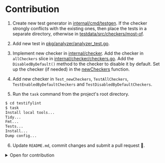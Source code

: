# Contribution

1) Create new test generator in [internal/cmd/testgen](internal/cmd/testgen/main.go).
   If the checker strongly conflicts with the existing ones, then place the tests in a separate
   directory, otherwise in [testdata/src/checkers/most-of](pkg/analyzer/testdata/src/checkers/most-of).

2) Add new test in [pkg/analyzer/analyzer_test.go](pkg/analyzer/analyzer_test.go).

3) Implement new checker in [internal/checker](internal/checker).
   Add the checker in `allCheckers` slice in [internal/checker/checkers.go](internal/checker/checkers.go).
   Add the `DisabledByDefault()` method to the checker to disable it by default.
   Set up the checker (if needed) in the [newCheckers](pkg/analyzer/checkers.go) function.

4) Add new checker in `Test_newCheckers`, `TestAllCheckers`, `TestEnabledByDefaultCheckers` and `TestDisabledByDefaultCheckers`.

5) Run the `task` command from the project's root directory.
```bash
$ cd testifylint
$ task
Install local tools...
Tidy...
Fmt...
Tests...
Install...
Dump config...
```

6) Update `README.md`, commit changes and submit a pull request 🙂.

<details>
  <summary>Open for contribution</summary>

### Global

### empty (existent checker)
Add config like
```yaml
empty:
  for-zero-valued-strings: true
  for-zero-valued-channels: false
  // ...
```

And support
```go
❌   assert.Equal(t, "", result)
     assert.Nil(t, errCh)

✅   assert.Empty(t, result)
     assert.Empty(t, errCh)
```

### float-compares (existent checker)
1) Support "structs with floats" compares
```go
type Tx struct {
    ID string
    Score float64
}

❌   assert.Equal(t, Tx{ID: "xxx", Score: 0.9643}, tx)

✅   assert.Equal(t, "xxx", tx.ID)
     assert.InDelta(t, 0.9643, tx.Score, 0.0001)
```

// TODO: slices
// require.Equal(t, [4]float64{0, .50, .50, 0}, rs.Column)

2) Support other cases
```go
❌   assert.NotEqual(t, 42.42, a)
     assert.Greater(t, a, 42.42)
     assert.GreaterOrEqual(t, a, 42.42)
     assert.Less(t, a, 42.42)
     assert.LessOrEqual(t, a, 42.42)
    
     assert.True(t, a != 42.42) // assert.False(t, a == 42.42)
     assert.True(t, a > 42.42)  // assert.False(t, a <= 42.42)
     assert.True(t, a >= 42.42) // assert.False(t, a < 42.42)
     assert.True(t, a < 42.42)  // assert.False(t, a >= 42.42)
     assert.True(t, a <= 42.42) // assert.False(t, a > 42.42)
```
But I have no idea for equivalent. Probably we need a new API from testify.

## Proposed checkers
- [elements-match](#elements-match)
- [equal-values](#equal-values)
- [http-const](#http-const)
- [http-sugar](#http-sugar)
- [negative-positive](#negative-positive)
- [no-error-contains](#no-error-contains)
- [no-equal-error](#no-equal-error)
- [suite-test-name](#suite-test-name)
- [zero](#zero)

### elements-match
```go
❌   require.Equal(t, len(expected), len(result)
     sort.Slice(expected, /* ... */)
     sort.Slice(result, /* ... */)
     for i := range result {
         assert.Equal(t, expected[i], result[i])
     }
 
✅   assert.ElementsMatch(t, expected, result)
```
**Autofix**: maybe (depends on implementation difficulty). <br>
**Enabled by default**: maybe (depends on checker's stability).

### equal-values
```go
❌   assert.Equal(t, int64(100), price.Amount)
✅   assert.EqualValues(t, 100, price.Amount)
```
**Autofix**: true. <br>
**Enabled by default**: false.

### http-const
```go
❌   assert.HTTPStatusCode(t, handler, "GET", "/index", nil, 200)
     assert.HTTPBodyContains(t, handler, "GET", "/index", nil, "counter")
     // etc.

✅   assert.HTTPStatusCode(t, handler, http.MethodGet, "/index", nil, http.StatusOK)
     assert.HTTPBodyContains(t, handler, http.MethodGet, "/index", nil, "counter")
```
**Autofix**: true. <br>
**Enabled by default**: false.

### http-sugar
```go
❌   assert.HTTPStatusCode(t,
         handler, http.MethodGet, "/index", nil, http.StatusOK)
     assert.HTTPStatusCode(t, 
         handler, http.MethodGet, "/admin", nil, http.StatusNotFound)
     assert.HTTPStatusCode(t,
         handler, http.MethodGet, "/oauth", nil, http.StatusFound)

✅   assert.HTTPSuccess(t, handler, http.MethodGet, "/index", nil)
     assert.HTTPError(t, handler, http.MethodGet, "/admin", nil)
     assert.HTTPRedirect(t, handler, http.MethodGet, "/oauth", nil)
```
**Autofix**: true. <br>
**Enabled by default**: false.

### negative-positive
```go
❌   assert.Less(t, val, 0)
     assert.Greater(t, val, 0)

✅   assert.Negative(t, val)
     assert.Positive(t, val)
```
**Autofix**: true. <br>
**Enabled by default**: true.

### no-error-contains
```go
❌   assert.ErrorContains(t, err, "not found")
✅   assert.ErrorIs(t, err, ErrNotFound)
```
**Autofix**: false. <br>
**Enabled by default**: true.

### no-equal-error
```go
❌   assert.EqualError(t, err, "user not found")
✅   assert.ErrorIs(t, err, ErrUserNotFound)
```
**Autofix**: false. <br>
**Enabled by default**: true.

### suite-test-name
```go
import (
    "testing"
    "github.com/stretchr/testify/suite"
)

type BalanceSubscriptionSuite struct {
    suite.Suite
}

❌
func TestBalanceSubs(t *testing.T) {
    suite.Run(t, new(BalanceSubscriptionSuite))
}

✅
func TestBalanceSubscriptionSuite(t *testing.T) {
    suite.Run(t, new(BalanceSubscriptionSuite))
}
```
**Autofix**: true. <br>
**Enabled by default**: false.

### zero
```go
❌   assert.Equal(t, 0, count)
     assert.Equal(t, nil, userObj)
     assert.Equal(t, "", name)
     // etc.

✅   assert.Zero(t, count)
     assert.Zero(t, userObj)
     assert.Zero(t, name)
```
May conflict with the `empty` checker. <br>
**Autofix**: true. <br>
**Enabled by default**: false.